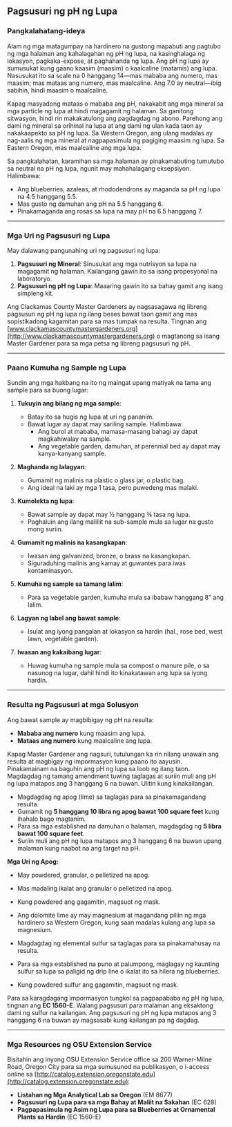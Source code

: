 ## Pagsusuri ng pH ng Lupa

### Pangkalahatang-ideya

Alam ng mga matagumpay na hardinero na gustong mapabuti ang pagtubo ng mga halaman ang kahalagahan ng pH ng lupa, na kasinghalaga ng lokasyon, pagkaka-expose, at paghahanda ng lupa. Ang pH ng lupa ay sumusukat kung gaano kaasim (maasim) o kaalcaline (matamis) ang lupa. Nasusukat ito sa scale na 0 hanggang 14—mas mababa ang numero, mas maasim; mas mataas ang numero, mas maalcaline. Ang 7.0 ay neutral—ibig sabihin, hindi maasim o maalcaline.

Kapag masyadong mataas o mababa ang pH, nakakabit ang mga mineral sa mga particle ng lupa at hindi magagamit ng halaman. Sa ganitong sitwasyon, hindi rin makakatulong ang pagdagdag ng abono. Parehong ang dami ng mineral sa orihinal na lupa at ang dami ng ulan kada taon ay nakakaapekto sa pH ng lupa. Sa Western Oregon, ang ulang madalas ay nag-aalis ng mga mineral at nagpapasimula ng pagiging maasim ng lupa. Sa Eastern Oregon, mas maalcaline ang mga lupa.

Sa pangkalahatan, karamihan sa mga halaman ay pinakamabuting tumutubo sa neutral na pH ng lupa, ngunit may mahahalagang eksepsiyon. Halimbawa:

- Ang blueberries, azaleas, at rhododendrons ay maganda sa pH ng lupa na 4.5 hanggang 5.5.
- Mas gusto ng damuhan ang pH na 5.5 hanggang 6.
- Pinakamaganda ang rosas sa lupa na may pH na 6.5 hanggang 7.

---

### Mga Uri ng Pagsusuri ng Lupa

May dalawang pangunahing uri ng pagsusuri ng lupa:

1. **Pagsusuri ng Mineral**: Sinusukat ang mga nutrisyon sa lupa na magagamit ng halaman. Kailangang gawin ito sa isang propesyonal na laboratoryo.
2. **Pagsusuri ng pH ng Lupa**: Maaaring gawin ito sa bahay gamit ang isang simpleng kit.

Ang Clackamas County Master Gardeners ay nagsasagawa ng libreng pagsusuri ng pH ng lupa ng ilang beses bawat taon gamit ang mas sopistikadong kagamitan para sa mas tumpak na resulta. Tingnan ang [www.clackamascountymastergardeners.org](http://www.clackamascountymastergardeners.org) o magtanong sa isang Master Gardener para sa mga petsa ng libreng pagsusuri ng pH.

---

### Paano Kumuha ng Sample ng Lupa

Sundin ang mga hakbang na ito ng maingat upang matiyak na tama ang sample para sa buong lugar:

1. **Tukuyin ang bilang ng mga sample**:
   - Batay ito sa hugis ng lupa at uri ng pananim.
   - Bawat lugar ay dapat may sariling sample. Halimbawa:
     - Ang burol at mababa, mamasa-masang bahagi ay dapat magkahiwalay na sample.
     - Ang vegetable garden, damuhan, at perennial bed ay dapat may kanya-kanyang sample.

2. **Maghanda ng lalagyan**:
   - Gumamit ng malinis na plastic o glass jar, o plastic bag.
   - Ang ideal na laki ay mga 1 tasa, pero puwedeng mas malaki.

3. **Kumolekta ng lupa**:
   - Bawat sample ay dapat may ½ hanggang ¾ tasa ng lupa.
   - Paghaluin ang ilang maliliit na sub-sample mula sa lugar na gusto mong suriin.

4. **Gumamit ng malinis na kasangkapan**:
   - Iwasan ang galvanized, bronze, o brass na kasangkapan.
   - Siguraduhing malinis ang kamay at guwantes para iwas kontaminasyon.

5. **Kumuha ng sample sa tamang lalim**:
   - Para sa vegetable garden, kumuha mula sa ibabaw hanggang 8” ang lalim.

6. **Lagyan ng label ang bawat sample**:
   - Isulat ang iyong pangalan at lokasyon sa hardin (hal., rose bed, west lawn, vegetable garden).

7. **Iwasan ang kakaibang lugar**:
   - Huwag kumuha ng sample mula sa compost o manure pile, o sa nasunog na lugar, dahil hindi ito kinakatawan ang lupa sa iyong hardin.

---

### Resulta ng Pagsusuri at mga Solusyon

Ang bawat sample ay magbibigay ng pH na resulta:

- **Mababa ang numero** kung maasim ang lupa.
- **Mataas ang numero** kung maalcaline ang lupa.

Kapag Master Gardener ang nagsuri, tutulungan ka rin nilang unawain ang resulta at magbigay ng impormasyon kung paano ito aayusin. Pinakamainam na baguhin ang pH ng lupa sa loob ng ilang taon. Magdagdag ng tamang amendment tuwing taglagas at suriin muli ang pH ng lupa matapos ang 3 hanggang 6 na buwan. Ulitin kung kinakailangan.


- Magdagdag ng apog (lime) sa taglagas para sa pinakamagandang resulta.
- Gumamit ng **5 hanggang 10 libra ng apog bawat 100 square feet** kung ihahalo bago magtanim.
- Para sa mga established na damuhan o halaman, magdagdag ng **5 libra bawat 100 square feet**.
- Suriin muli ang pH ng lupa matapos ang 3 hanggang 6 na buwan upang malaman kung naabot na ang target na pH.

**Mga Uri ng Apog:**

- May powdered, granular, o pelletized na apog.
- Mas madaling ikalat ang granular o pelletized na apog.
- Kung powdered ang gagamitin, magsuot ng mask.
- Ang dolomite lime ay may magnesium at magandang piliin ng mga hardinero sa Western Oregon, kung saan madalas kulang ang lupa sa magnesium.


- Magdagdag ng elemental sulfur sa taglagas para sa pinakamahusay na resulta.
- Para sa mga established na puno at palumpong, maglagay ng kaunting sulfur sa lupa sa paligid ng drip line o ikalat ito sa hilera ng blueberries.
- Kung powdered sulfur ang gagamitin, magsuot ng mask.

Para sa karagdagang impormasyon tungkol sa pagpapababa ng pH ng lupa, tingnan ang **EC 1560-E**. Walang pagsusuri para malaman ang eksaktong dami ng sulfur na kailangan. Ang pagsusuri ng pH ng lupa matapos ang 3 hanggang 6 na buwan ay magsasabi kung kailangan pa ng dagdag.

---

### Mga Resources ng OSU Extension Service

Bisitahin ang inyong OSU Extension Service office sa 200 Warner-Milne Road, Oregon City para sa mga sumusunod na publikasyon, o i-access online sa [http://catalog.extension.oregonstate.edu](http://catalog.extension.oregonstate.edu):

- **Listahan ng Mga Analytical Lab sa Oregon** (EM 8677)
- **Pagsusuri ng Lupa para sa mga Bahay at Maliit na Sakahan** (EC 628)
- **Pagpapasimula ng Asim ng Lupa para sa Blueberries at Ornamental Plants sa Hardin** (EC 1560-E)
